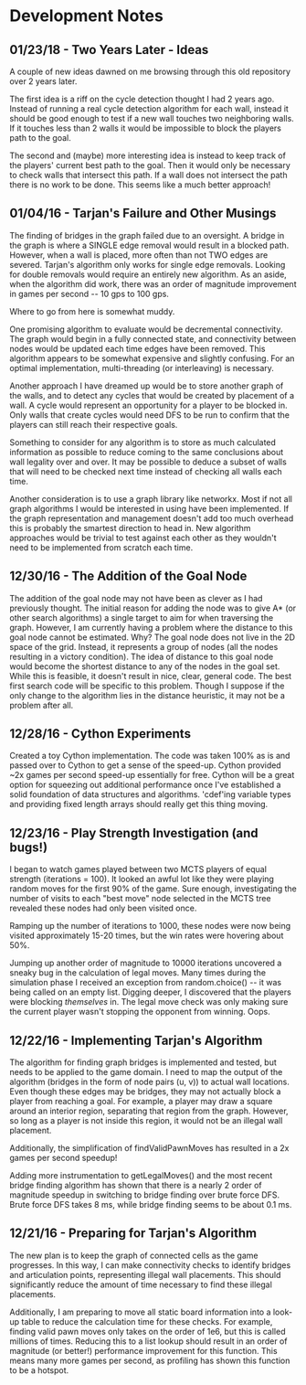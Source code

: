 # Development Notes
## 01/23/18 - Two Years Later - Ideas
A couple of new ideas dawned on me browsing through this old repository over 2 years later.

The first idea is a riff on the cycle detection thought I had 2 years ago. Instead of running a real cycle detection algorithm for each wall, instead it should be good enough to test if a new wall touches two neighboring walls. If it touches less than 2 walls it would be impossible to block the players path to the goal.

The second and (maybe) more interesting idea is instead to keep track of the players' current best path to the goal. Then it would only be necessary to check walls that intersect this path. If a wall does not intersect the path there is no work to be done. This seems like a much better approach!

## 01/04/16 - Tarjan's Failure and Other Musings
The finding of bridges in the graph failed due to an oversight. A bridge in the graph is where a SINGLE edge removal would result in a blocked path. However, when a wall is placed, more often than not TWO edges are severed. Tarjan's algorithm only works for single edge removals. Looking for double removals would require an entirely new algorithm. As an aside, when the algorithm did work, there was an order of magnitude improvement in games per second -- 10 gps to 100 gps. 

Where to go from here is somewhat muddy.

One promising algorithm to evaluate would be decremental connectivity. The graph would begin in a fully connected state, and connectivity between nodes would be updated each time edges have been removed. This algorithm appears to be somewhat expensive and slightly confusing. For an optimal implementation, multi-threading (or interleaving) is necessary.

Another approach I have dreamed up would be to store another graph of the walls, and to detect any cycles that would be created by placement of a wall. A cycle would represent an opportunity for a player to be blocked in. Only walls that create cycles would need DFS to be run to confirm that the players can still reach their respective goals.

Something to consider for any algorithm is to store as much calculated information as possible to reduce coming to the same conclusions about wall legality over and over. It may be possible to deduce a subset of walls that will need to be checked next time instead of checking all walls each time.

Another consideration is to use a graph library like networkx. Most if not all graph algorithms I would be interested in using have been implemented. If the graph representation and management doesn't add too much overhead this is probably the smartest direction to head in. New algorithm approaches would be trivial to test against each other as they wouldn't need to be implemented from scratch each time.

## 12/30/16 - The Addition of the Goal Node
The addition of the goal node may not have been as clever as I had previously thought. The initial reason for adding the node was to give A* (or other search algorithms) a single target to aim for when traversing the graph. However, I am currently having a problem where the distance to this goal node cannot be estimated. Why? The goal node does not live in the 2D space of the grid. Instead, it represents a group of nodes (all the nodes resulting in a victory condition). The idea of distance to this goal node would become the shortest distance to any of the nodes in the goal set. While this is feasible, it doesn't result in nice, clear, general code. The best first search code will be specific to this problem. Though I suppose if the only change to the algorithm lies in the distance heuristic, it may not be a problem after all.

## 12/28/16 - Cython Experiments
Created a toy Cython implementation. The code was taken 100% as is and passed over to Cython to get a sense of the speed-up. Cython provided ~2x games per second speed-up essentially for free. Cython will be a great option for squeezing out additional performance once I've established a solid foundation of data structures and algorithms. 'cdef'ing variable types and providing fixed length arrays should really get this thing moving.

## 12/23/16 - Play Strength Investigation (and bugs!)
I began to watch games played between two MCTS players of equal strength (iterations = 100). It looked an awful lot like they were playing random moves for the first 90% of the game. Sure enough, investigating the number of visits to each "best move" node selected in the MCTS tree revealed these nodes had only been visited once. 

Ramping up the number of iterations to 1000, these nodes were now being visited approximately 15-20 times, but the win rates were hovering about 50%. 

Jumping up another order of magnitude to 10000 iterations uncovered a sneaky bug in the calculation of legal moves. Many times during the simulation phase I received an exception from random.choice() -- it was being called on an empty list. Digging deeper, I discovered that the players were blocking _themselves_ in. The legal move check was only making sure the current player wasn't stopping the opponent from winning. Oops.

## 12/22/16 - Implementing Tarjan's Algorithm
The algorithm for finding graph bridges is implemented and tested, but needs to be applied to the game domain. I need to map the output of the algorithm (bridges in the form of node pairs (u, v)) to actual wall locations. Even though these edges may be bridges, they may not actually block a player from reaching a goal. For example, a player may draw a square around an interior region, separating that region from the graph. However, so long as a player is not inside this region, it would not be an illegal wall placement.

Additionally, the simplification of findValidPawnMoves has resulted in a 2x games per second speedup!

Adding more instrumentation to getLegalMoves() and the most recent bridge finding algorithm has shown that there is a nearly 2 order of magnitude speedup in switching to bridge finding over brute force DFS. Brute force DFS takes 8 ms, while bridge finding seems to be about 0.1 ms.

## 12/21/16 - Preparing for Tarjan's Algorithm
The new plan is to keep the graph of connected cells as the game progresses. In this way, I can make connectivity checks to identify bridges and articulation points, representing illegal wall placements. This should significantly reduce the amount of time necessary to find these illegal placements.

Additionally, I am preparing to move all static board information into a look-up table to reduce the calculation time for these checks. For example, finding valid pawn moves only takes on the order of 1e6, but this is called millions of times. Reducing this to a list lookup should result in an order of magnitude (or better!) performance improvement for this function. This means many more games per second, as profiling has shown this function to be a hotspot.
